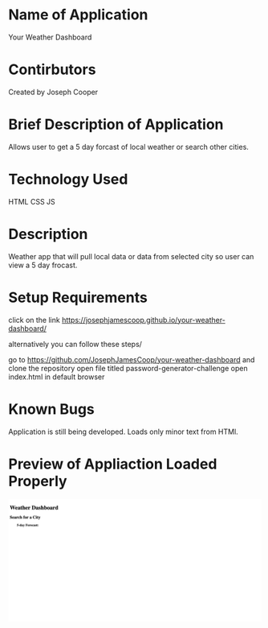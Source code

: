 
# Name of Application
Your Weather Dashboard

# Contirbutors
Created by Joseph Cooper

# Brief Description of Application
Allows user to get a 5 day forcast of local weather or search other cities.

# Technology Used
HTML
CSS
JS

# Description
Weather app that will pull local data or data from selected city so user can view a 5 day frocast.

# Setup Requirements

click on the link   https://josephjamescoop.github.io/your-weather-dashboard/

alternatively you can follow these steps/

go to https://github.com/JosephJamesCoop/your-weather-dashboard and clone the repository
open file titled password-generator-challenge
open index.html in default browser

# Known Bugs
Application is still being developed. Loads only minor text from HTMl.

# Preview of Appliaction Loaded Properly


![alt text](./assets/images/your-weather-dashboard.png)
